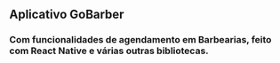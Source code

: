 ## Aplicativo GoBarber
### Com funcionalidades de agendamento em Barbearias, feito com React Native e várias outras bibliotecas.
